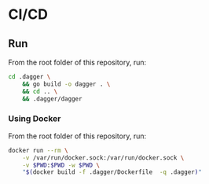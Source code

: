 # CI/CD

## Run

From the root folder of this repository, run:

```bash
cd .dagger \
    && go build -o dagger . \
    && cd .. \
    && .dagger/dagger
```

### Using Docker

From the root folder of this repository, run:

```bash
docker run --rm \
    -v /var/run/docker.sock:/var/run/docker.sock \
    -v $PWD:$PWD -w $PWD \
    "$(docker build -f .dagger/Dockerfile  -q .dagger)"
```
